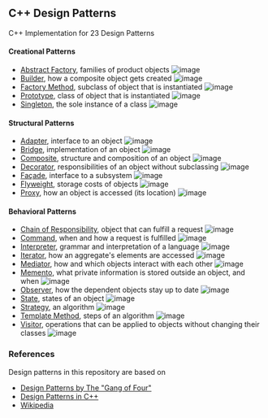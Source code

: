 ## C++ Design Patterns

C++ Implementation for 23 Design Patterns

#### Creational Patterns 
- [Abstract Factory], families of product objects
![image](./images/AbstractFactory.png)
- [Builder], how a composite object gets created
![image](./images/Builder.png)
- [Factory Method], subclass of object that is instantiated
![image](./images/Factory.png)
- [Prototype], class of object that is instantiated
![image](images/Prototype.png)
- [Singleton], the sole instance of a class 
![image](./images/SingletonPattern.png)
#### Structural Patterns
- [Adapter], interface to an object
![image](./images/Adapter.png)
- [Bridge], implementation of an object 
![image](./images/Bridge.png)
- [Composite], structure and composition of an object
![image](./images/Composite.png)
- [Decorator], responsibilities of an object without subclassing
![image](./images/Decorator.png)
- [Façade], interface to a subsystem
![image](./images/Facade.png)
- [Flyweight], storage costs of objects
![image](./images/Flyweight.png)
- [Proxy], how an object is accessed (its location)
![image](./images/Proxy.png)
#### Behavioral Patterns
- [Chain of Responsibility], object that can fulfill a request
![image](./images/ChainOfResponsibility.png)
- [Command], when and how a request is fulfilled
![image](./images/Command.PNG)
- [Interpreter], grammar and interpretation of a language
![image](./images/Interpreter.PNG)
- [Iterator], how an aggregate's elements are accessed
![image](./images/Iterator.png)
- [Mediator], how and which objects interact with each other
![image](./images/Mediator.PNG)
- [Memento], what private information is stored outside an object, and when 
![image](./images/Memento.PNG)
- [Observer], how the dependent objects stay up to date
![image](./images/Observer.PNG)
- [State], states of an object
![image](./images/State.PNG)
- [Strategy], an algorithm
![image](./images/Strategy.PNG)
- [Template Method], steps of an algorithm
![image](./images/TemplateMethod.png)
- [Visitor], operations that can be applied to objects without changing their classes
![image](./images/Visitor.PNG)

### References
Design patterns in this repository are based on

* [Design Patterns by The "Gang of Four"]
* [Design Patterns in C++]
* [Wikipedia]

[Design Patterns by The "Gang of Four"]: https://en.wikipedia.org/wiki/Design_Patterns
[Design Patterns in C++]: https://github.com/JakubVojvoda/design-patterns-cpp
[Wikipedia]: https://en.wikipedia.org/wiki/Software_design_pattern

[Abstract Factory]: https://github.com/Junzhuodu/design-patterns/tree/master/CreationalPatterns/abstract-factory
[Builder]: https://github.com/Junzhuodu/design-patterns/tree/master/CreationalPatterns/builder
[Factory Method]: https://github.com/Junzhuodu/design-patterns/tree/CreationalPatterns/master/factory-method
[Prototype]: https://github.com/Junzhuodu/design-patterns/tree/CreationalPatterns/master/prototype
[Singleton]: https://github.com/Junzhuodu/design-patterns/tree/master/CreationalPatterns/singleton

[Adapter]: https://github.com/Junzhuodu/design-patterns/tree/master/StructuralPatterns/adapter
[Bridge]: https://github.com/Junzhuodu/design-patterns/tree/master/StructuralPatterns/bridge 
[Composite]: https://github.com/Junzhuodu/design-patterns/tree/master/StructuralPatterns/composite
[Decorator]: https://github.com/Junzhuodu/design-patterns/tree/master/StructuralPatterns/decorator
[Façade]: https://github.com/Junzhuodu/design-patterns/tree/master/StructuralPatterns/facade
[Flyweight]: https://github.com/Junzhuodu/design-patterns/tree/master/StructuralPatterns/flyweight
[Proxy]: https://github.com/Junzhuodu/design-patterns/tree/master/StructuralPatterns/proxy

[Chain of Responsibility]: https://github.com/Junzhuodu/design-patterns/tree/master/BehaviroalPatterns/chain-of-responsibility
[Command]: https://github.com/Junzhuodu/design-patterns/tree/master/BehaviroalPatterns/command
[Interpreter]: https://github.com/Junzhuodu/design-patterns/tree/master/BehaviroalPatterns/interpreter
[Iterator]: https://github.com/Junzhuodu/design-patterns/tree/master/BehaviroalPatterns/iterator
[Mediator]: https://github.com/Junzhuodu/design-patterns/tree/master/BehaviroalPatterns/mediator
[Memento]: https://github.com/Junzhuodu/design-patterns/tree/master/BehaviroalPatterns/memento
[Observer]: https://github.com/Junzhuodu/design-patterns/tree/master/BehaviroalPatterns/observer
[State]: https://github.com/Junzhuodu/design-patterns/tree/master/BehaviroalPatterns/state
[Strategy]: https://github.com/Junzhuodu/design-patterns/tree/master/BehaviroalPatterns/strategy
[Template Method]: https://github.com/Junzhuodu/design-patterns/tree/master/BehaviroalPatterns/template-method
[Visitor]: https://github.com/Junzhuodu/design-patterns/tree/master/BehaviroalPatterns/visitor
